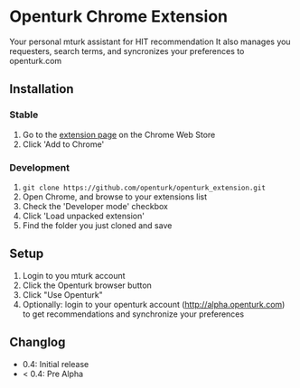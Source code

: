 # Openturk Chrome Extension
Your personal mturk assistant for HIT recommendation
It also manages you requesters, search terms, and syncronizes your preferences to openturk.com

## Installation

### Stable

1. Go to the [extension page](https://chrome.google.com/webstore/detail/openturk/kjcgglnfcafddffbkghnlhongefbcjil/) on the Chrome Web Store
2. Click 'Add to Chrome'

### Development

1. `git clone https://github.com/openturk/openturk_extension.git`
2. Open Chrome, and browse to your extensions list
3. Check the 'Developer mode' checkbox
4. Click 'Load unpacked extension'
5. Find the folder you just cloned and save

## Setup

1. Login to you mturk account
2. Click the Openturk browser button
3. Click "Use Openturk"
4. Optionally: login to your openturk account (http://alpha.openturk.com) to get recommendations and synchronize your preferences

## Changlog

- 0.4: Initial release
- < 0.4: Pre Alpha 
